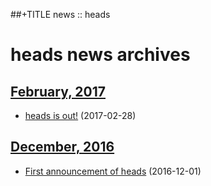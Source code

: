 ##+TITLE news :: heads

heads news archives
===================

## [February, 2017](2017/02/index.html)

* [heads is out!](2017/02/heads-is-out.html) (2017-02-28)

## [December, 2016](2016/12/index.html)

* [First announcement of heads](2016/12/heads-announcement.html) (2016-12-01)
